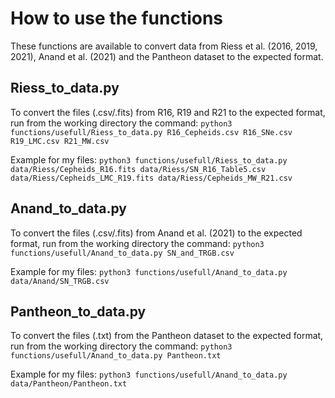 # How to use the functions
These functions are available to convert data from Riess et al. (2016, 2019, 2021), Anand et al. (2021) and the Pantheon dataset to the expected format.

## Riess_to_data.py
To convert the files (.csv/.fits) from R16, R19 and R21 to the expected format, run from the working directory the command:
`python3 functions/usefull/Riess_to_data.py R16_Cepheids.csv R16_SNe.csv R19_LMC.csv R21_MW.csv`

Example for my files:
`python3 functions/usefull/Riess_to_data.py data/Riess/Cepheids_R16.fits data/Riess/SN_R16_Table5.csv data/Riess/Cepheids_LMC_R19.fits data/Riess/Cepheids_MW_R21.csv`


## Anand_to_data.py
To convert the files (.csv/.fits)  from Anand et al. (2021) to the expected format, run from the working directory the command:
`python3 functions/usefull/Anand_to_data.py SN_and_TRGB.csv`

Example for my files:
`python3 functions/usefull/Anand_to_data.py data/Anand/SN_TRGB.csv`


## Pantheon_to_data.py
To convert the files (.txt) from the Pantheon dataset to the expected format, run from the working directory the command:
`python3 functions/usefull/Anand_to_data.py Pantheon.txt`

Example for my files:
`python3 functions/usefull/Anand_to_data.py data/Pantheon/Pantheon.txt`
